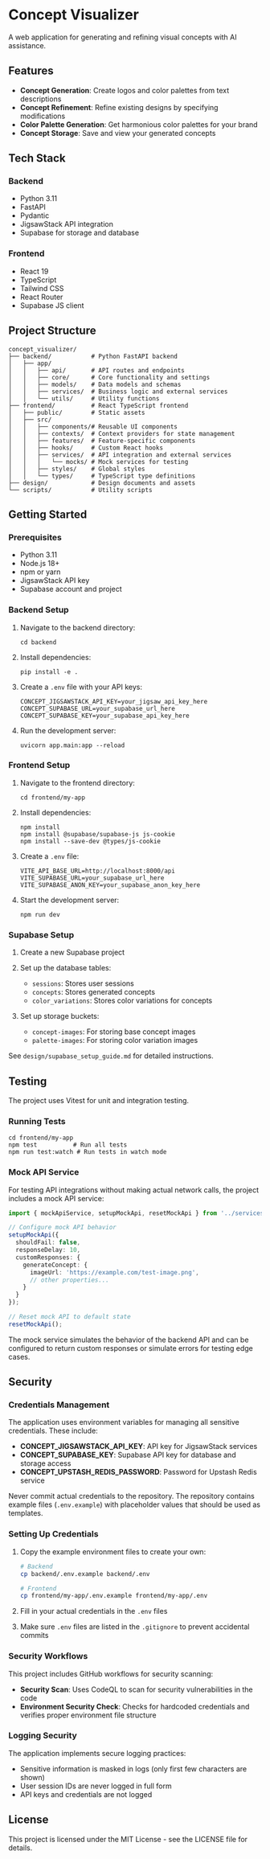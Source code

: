 # Concept Visualizer

A web application for generating and refining visual concepts with AI assistance. 

## Features

- **Concept Generation**: Create logos and color palettes from text descriptions
- **Concept Refinement**: Refine existing designs by specifying modifications
- **Color Palette Generation**: Get harmonious color palettes for your brand
- **Concept Storage**: Save and view your generated concepts

## Tech Stack

### Backend
- Python 3.11
- FastAPI 
- Pydantic
- JigsawStack API integration
- Supabase for storage and database

### Frontend
- React 19
- TypeScript
- Tailwind CSS
- React Router
- Supabase JS client

## Project Structure

```
concept_visualizer/
├── backend/           # Python FastAPI backend
│   ├── app/
│   │   ├── api/       # API routes and endpoints
│   │   ├── core/      # Core functionality and settings
│   │   ├── models/    # Data models and schemas
│   │   ├── services/  # Business logic and external services
│   │   └── utils/     # Utility functions
├── frontend/          # React TypeScript frontend
│   ├── public/        # Static assets
│   ├── src/
│   │   ├── components/# Reusable UI components
│   │   ├── contexts/  # Context providers for state management
│   │   ├── features/  # Feature-specific components
│   │   ├── hooks/     # Custom React hooks
│   │   ├── services/  # API integration and external services
│   │   │   └── mocks/ # Mock services for testing
│   │   ├── styles/    # Global styles
│   │   └── types/     # TypeScript type definitions
├── design/            # Design documents and assets
└── scripts/           # Utility scripts
```

## Getting Started

### Prerequisites

- Python 3.11
- Node.js 18+
- npm or yarn
- JigsawStack API key
- Supabase account and project

### Backend Setup

1. Navigate to the backend directory:
   ```
   cd backend
   ```

2. Install dependencies:
   ```
   pip install -e .
   ```

3. Create a `.env` file with your API keys:
   ```
   CONCEPT_JIGSAWSTACK_API_KEY=your_jigsaw_api_key_here
   CONCEPT_SUPABASE_URL=your_supabase_url_here
   CONCEPT_SUPABASE_KEY=your_supabase_api_key_here
   ```

4. Run the development server:
   ```
   uvicorn app.main:app --reload
   ```

### Frontend Setup

1. Navigate to the frontend directory:
   ```
   cd frontend/my-app
   ```

2. Install dependencies:
   ```
   npm install
   npm install @supabase/supabase-js js-cookie
   npm install --save-dev @types/js-cookie
   ```

3. Create a `.env` file:
   ```
   VITE_API_BASE_URL=http://localhost:8000/api
   VITE_SUPABASE_URL=your_supabase_url_here
   VITE_SUPABASE_ANON_KEY=your_supabase_anon_key_here
   ```

4. Start the development server:
   ```
   npm run dev
   ```

### Supabase Setup

1. Create a new Supabase project

2. Set up the database tables:
   - `sessions`: Stores user sessions
   - `concepts`: Stores generated concepts
   - `color_variations`: Stores color variations for concepts

3. Set up storage buckets:
   - `concept-images`: For storing base concept images
   - `palette-images`: For storing color variation images

See `design/supabase_setup_guide.md` for detailed instructions.

## Testing

The project uses Vitest for unit and integration testing.

### Running Tests

```
cd frontend/my-app
npm test          # Run all tests
npm run test:watch # Run tests in watch mode
```

### Mock API Service

For testing API integrations without making actual network calls, the project includes a mock API service:

```typescript
import { mockApiService, setupMockApi, resetMockApi } from '../services/mocks';

// Configure mock API behavior
setupMockApi({
  shouldFail: false,
  responseDelay: 10,
  customResponses: {
    generateConcept: {
      imageUrl: 'https://example.com/test-image.png',
      // other properties...
    }
  }
});

// Reset mock API to default state
resetMockApi();
```

The mock service simulates the behavior of the backend API and can be configured to return custom responses or simulate errors for testing edge cases.

## Security

### Credentials Management

The application uses environment variables for managing all sensitive credentials. These include:

- **CONCEPT_JIGSAWSTACK_API_KEY**: API key for JigsawStack services
- **CONCEPT_SUPABASE_KEY**: Supabase API key for database and storage access
- **CONCEPT_UPSTASH_REDIS_PASSWORD**: Password for Upstash Redis service

Never commit actual credentials to the repository. The repository contains example files (`.env.example`) with placeholder values that should be used as templates.

### Setting Up Credentials

1. Copy the example environment files to create your own:
   ```bash
   # Backend
   cp backend/.env.example backend/.env
   
   # Frontend
   cp frontend/my-app/.env.example frontend/my-app/.env
   ```

2. Fill in your actual credentials in the `.env` files

3. Make sure `.env` files are listed in the `.gitignore` to prevent accidental commits

### Security Workflows

This project includes GitHub workflows for security scanning:

- **Security Scan**: Uses CodeQL to scan for security vulnerabilities in the code
- **Environment Security Check**: Checks for hardcoded credentials and verifies proper environment file structure

### Logging Security

The application implements secure logging practices:

- Sensitive information is masked in logs (only first few characters are shown)
- User session IDs are never logged in full form
- API keys and credentials are not logged

## License

This project is licensed under the MIT License - see the LICENSE file for details. 